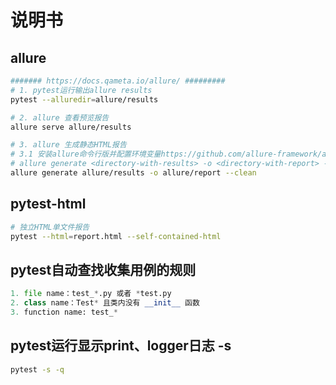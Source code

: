 # 说明书

## allure

```bash
####### https://docs.qameta.io/allure/ #########
# 1. pytest运行输出allure results
pytest --alluredir=allure/results

# 2. allure 查看预览报告
allure serve allure/results

# 3. allure 生成静态HTML报告
# 3.1 安装allure命令行版并配置环境变量https://github.com/allure-framework/allure2/releases
# allure generate <directory-with-results> -o <directory-with-report> --clean
allure generate allure/results -o allure/report --clean
```

## pytest-html

```bash
# 独立HTML单文件报告
pytest --html=report.html --self-contained-html
```

## pytest自动查找收集用例的规则

```python
1. file name：test_*.py 或者 *test.py
2. class name：Test* 且类内没有 __init__ 函数
3. function name: test_*
```

## pytest运行显示print、logger日志 -s

```bash
pytest -s -q
```
